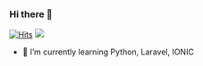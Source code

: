 ### Hi there 👋
[![Hits](https://hits.seeyoufarm.com/api/count/incr/badge.svg?url=https%3A%2F%2Fgithub.com%2Fnoobzhax%2Fnoobzhax&count_bg=%2379C83D&title_bg=%23555555&icon=gnubash.svg&icon_color=%23E7E7E7&title=stats&edge_flat=true)](https://hits.seeyoufarm.com)
<img src="https://media3.giphy.com/media/l0LHVgZQp79x2hZEA/giphy.gif">
- 🌱 I’m currently learning Python, Laravel, IONIC
<!--
**noobzhax/noobzhax** is a ✨ _special_ ✨ repository because its `README.md` (this file) appears on your GitHub profile.

Here are some ideas to get you started:

- 🔭 I’m currently working on ...

- 👯 I’m looking to collaborate on ...
- 🤔 I’m looking for help with ...
- 💬 Ask me about ...
- 📫 How to reach me: ...
- 😄 Pronouns: ...
- ⚡ Fun fact: ...
-->

